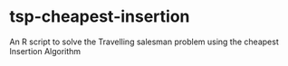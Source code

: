 # tsp-cheapest-insertion
An R script to solve the Travelling salesman problem using the cheapest Insertion Algorithm

